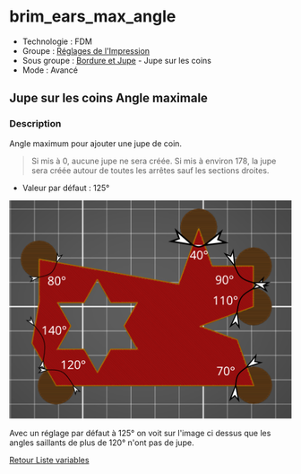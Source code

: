 # brim_ears_max_angle

* Technologie : FDM
* Groupe : [Réglages de l'Impression](../print_settings/print_settings.md)
* Sous groupe : [Bordure et Jupe](../print_settings/print_settings.md#bordure-et-jupe) - Jupe sur les coins
* Mode : Avancé

## Jupe sur les coins Angle maximale

### Description

Angle maximum pour ajouter une jupe de coin.
> Si mis à 0, aucune jupe ne sera créée.
> Si mis à environ 178, la jupe sera créée autour de toutes les arrêtes sauf les sections droites.

* Valeur par défaut : 125°

![brim_ears_max_angle](./images/brim_ears/001.svg)

Avec un réglage par défaut à 125° on voit sur l'image ci dessus que les angles saillants de plus de 120° n'ont pas de jupe.


[Retour Liste variables](variable_list.md)